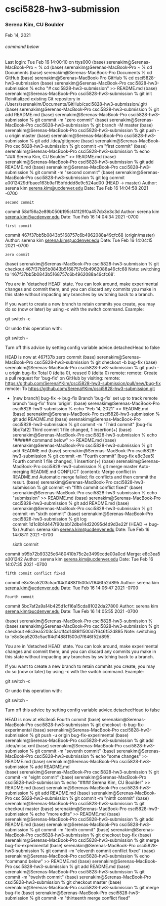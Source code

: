 # csci5828-hw3-submission
### Serena Kim, CU Boulder
Feb 14, 2021
###### command below


Last login: Tue Feb 16 14:00:10 on ttys000
(base) serenakim@Serenas-MacBook-Pro ~ % cd
(base) serenakim@Serenas-MacBook-Pro ~ % cd Documents
(base) serenakim@Serenas-MacBook-Pro Documents % cd GitHub
(base) serenakim@Serenas-MacBook-Pro GitHub % cd csci5828-hw3-submission
(base) serenakim@Serenas-MacBook-Pro csci5828-hw3-submission % echo "# csci5828-hw3-submission" >> README.md
(base) serenakim@Serenas-MacBook-Pro csci5828-hw3-submission % git init
Reinitialized existing Git repository in /Users/serenakim/Documents/GitHub/csci5828-hw3-submission/.git/
(base) serenakim@Serenas-MacBook-Pro csci5828-hw3-submission % git add README.md
(base) serenakim@Serenas-MacBook-Pro csci5828-hw3-submission % git commit -m "zero commit"
(base) serenakim@Serenas-MacBook-Pro csci5828-hw3-submission % git branch -M master
(base) serenakim@Serenas-MacBook-Pro csci5828-hw3-submission % git push -u origin master
(base) serenakim@Serenas-MacBook-Pro csci5828-hw3-submission % git add .idea/gitignore
(base) serenakim@Serenas-MacBook-Pro csci5828-hw3-submission % git commit -m "first commit"
(base) serenakim@Serenas-MacBook-Pro csci5828-hw3-submission %  echo "### Serena Kim, CU Boulder" >> README.md
(base) serenakim@Serenas-MacBook-Pro csci5828-hw3-submission % git add README.md
(base) serenakim@Serenas-MacBook-Pro csci5828-hw3-submission % git commit -m "second commit"
(base) serenakim@Serenas-MacBook-Pro csci5828-hw3-submission % git log
commit a0012429dfbaee163b9af15bfdddd8e9c524ad00 (HEAD -> master)
Author: serena kim <serena.kim@ucdenver.edu>
Date:   Tue Feb 16 14:04:58 2021 -0700

    second commit

commit 58df56a2e89b050b195cf41f29f0a457cb3e3c3d
Author: serena kim <serena.kim@ucdenver.edu>
Date:   Tue Feb 16 14:04:34 2021 -0700

    first commit

commit 467f37bb5b0843b5168757c6b4962088a49cfc68 (origin/master)
Author: serena kim <serena.kim@ucdenver.edu>
Date:   Tue Feb 16 14:04:15 2021 -0700

    zero commit
(base) serenakim@Serenas-MacBook-Pro csci5828-hw3-submission % git checkout 467f37bb5b0843b5168757c6b4962088a49cfc68
Note: switching to '467f37bb5b0843b5168757c6b4962088a49cfc68'.

You are in 'detached HEAD' state. You can look around, make experimental
changes and commit them, and you can discard any commits you make in this
state without impacting any branches by switching back to a branch.

If you want to create a new branch to retain commits you create, you may
do so (now or later) by using -c with the switch command. Example:

  git switch -c <new-branch-name>

Or undo this operation with:

  git switch -

Turn off this advice by setting config variable advice.detachedHead to false

HEAD is now at 467f37b zero commit
(base) serenakim@Serenas-MacBook-Pro csci5828-hw3-submission % git checkout -b bug-fix
(base) serenakim@Serenas-MacBook-Pro csci5828-hw3-submission % git push -u origin bug-fix
Total 0 (delta 0), reused 0 (delta 0)
remote:
remote: Create a pull request for 'bug-fix' on GitHub by visiting:
remote:      https://github.com/SerenaYKim/csci5828-hw3-submission/pull/new/bug-fix
remote:
To https://github.com/SerenaYKim/csci5828-hw3-submission.git
 * [new branch]      bug-fix -> bug-fix
Branch 'bug-fix' set up to track remote branch 'bug-fix' from 'origin'.
(base) serenakim@Serenas-MacBook-Pro csci5828-hw3-submission % echo "Feb 14, 2021" >> README.md
(base) serenakim@Serenas-MacBook-Pro csci5828-hw3-submission % git add README.md
(base) serenakim@Serenas-MacBook-Pro csci5828-hw3-submission % git commit -m "Third commit"
[bug-fix 5bc7af2] Third commit
 1 file changed, 1 insertion(+)
(base) serenakim@Serenas-MacBook-Pro csci5828-hw3-submission % echo  "###### command below" >> README.md
(base) serenakim@Serenas-MacBook-Pro csci5828-hw3-submission % git add README.md
(base) serenakim@Serenas-MacBook-Pro csci5828-hw3-submission % git commit -m "Fourth commit"
[bug-fix e8c3ea5] Fourth commit
 1 file changed, 1 insertion(+)
(base) serenakim@Serenas-MacBook-Pro csci5828-hw3-submission % git merge master
Auto-merging README.md
CONFLICT (content): Merge conflict in README.md
Automatic merge failed; fix conflicts and then commit the result.
(base) serenakim@Serenas-MacBook-Pro csci5828-hw3-submission % git commit -m "fifth commit conflict fixed"
(base) serenakim@Serenas-MacBook-Pro csci5828-hw3-submission % echo "submission" >> README.md
(base) serenakim@Serenas-MacBook-Pro csci5828-hw3-submission % git add README.md
(base) serenakim@Serenas-MacBook-Pro csci5828-hw3-submission % git commit -m "sixth commit"
(base) serenakim@Serenas-MacBook-Pro csci5828-hw3-submission % git log   
commit 1d1c8b1d447f90abb12dbe14d22095d4d9d3e22f (HEAD -> bug-fix)
Author: serena kim <serena.kim@ucdenver.edu>
Date:   Tue Feb 16 14:08:11 2021 -0700

    sixth commit

commit b95b72b93325c6480410b75c2e3499ccde00a0cd
Merge: e8c3ea5 a001242
Author: serena kim <serena.kim@ucdenver.edu>
Date:   Tue Feb 16 14:07:35 2021 -0700

    fifth commit conflict fixed

commit e8c3ea5203c5ac1f4d1488f1500d7f646f52d895
Author: serena kim <serena.kim@ucdenver.edu>
Date:   Tue Feb 16 14:06:47 2021 -0700

    Fourth commit

commit 5bc7af2a9a14b425d1cf16a15cda81022da27800
Author: serena kim <serena.kim@ucdenver.edu>
Date:   Tue Feb 16 14:05:55 2021 -0700

(base) serenakim@Serenas-MacBook-Pro csci5828-hw3-submission %
(base) serenakim@Serenas-MacBook-Pro csci5828-hw3-submission % git checkout e8c3ea5203c5ac1f4d1488f1500d7f646f52d895
Note: switching to 'e8c3ea5203c5ac1f4d1488f1500d7f646f52d895'.

You are in 'detached HEAD' state. You can look around, make experimental
changes and commit them, and you can discard any commits you make in this
state without impacting any branches by switching back to a branch.

If you want to create a new branch to retain commits you create, you may
do so (now or later) by using -c with the switch command. Example:

  git switch -c <new-branch-name>

Or undo this operation with:

  git switch -

Turn off this advice by setting config variable advice.detachedHead to false

HEAD is now at e8c3ea5 Fourth commit
(base) serenakim@Serenas-MacBook-Pro csci5828-hw3-submission % git checkout -b bug-fix-experimental
(base) serenakim@Serenas-MacBook-Pro csci5828-hw3-submission % git push -u origin bug-fix-experimental
(base) serenakim@Serenas-MacBook-Pro csci5828-hw3-submission % git add .idea/misc.xml
(base) serenakim@Serenas-MacBook-Pro csci5828-hw3-submission % git commit -m "seventh commit"
(base) serenakim@Serenas-MacBook-Pro csci5828-hw3-submission % echo "some changes" >> README.md
(base) serenakim@Serenas-MacBook-Pro csci5828-hw3-submission % add README.md   
(base) serenakim@Serenas-MacBook-Pro csci5828-hw3-submission % git commit -m "eight commit"
(base) serenakim@Serenas-MacBook-Pro csci5828-hw3-submission % echo "#### Serena Kim, CU Boulder" >> README.md
(base) serenakim@Serenas-MacBook-Pro csci5828-hw3-submission % git add README.md
(base) serenakim@Serenas-MacBook-Pro csci5828-hw3-submission % git commit -m "ninth commit"
(base) serenakim@Serenas-MacBook-Pro csci5828-hw3-submission % git checkout master
(base) serenakim@Serenas-MacBook-Pro csci5828-hw3-submission % echo "more edits" >> README.md
(base) serenakim@Serenas-MacBook-Pro csci5828-hw3-submission % git add README.md
(base) serenakim@Serenas-MacBook-Pro csci5828-hw3-submission % git commit -m "tenth commit"
(base) serenakim@Serenas-MacBook-Pro csci5828-hw3-submission % git checkout bug-fix
(base) serenakim@Serenas-MacBook-Pro csci5828-hw3-submission % git merge bug-fix-experimental
(base) serenakim@Serenas-MacBook-Pro csci5828-hw3-submission % git commit -m "eleventh commit conflict fixed"
(base) serenakim@Serenas-MacBook-Pro csci5828-hw3-submission % echo "command below" >> README.md
(base) serenakim@Serenas-MacBook-Pro csci5828-hw3-submission % git add README.md
(base) serenakim@Serenas-MacBook-Pro csci5828-hw3-submission % git commit -m "twelvth commit"
(base) serenakim@Serenas-MacBook-Pro csci5828-hw3-submission % git checkout master
(base) serenakim@Serenas-MacBook-Pro csci5828-hw3-submission % git merge bug-fix
(base) serenakim@Serenas-MacBook-Pro csci5828-hw3-submission % git commit -m "thirteenth merge conflict fixed"
